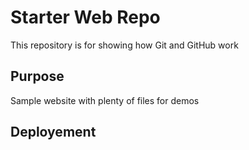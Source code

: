 # Starter Web Repo

This repository is for showing how Git and GitHub work

## Purpose

Sample website with plenty of files for demos

## Deployement 